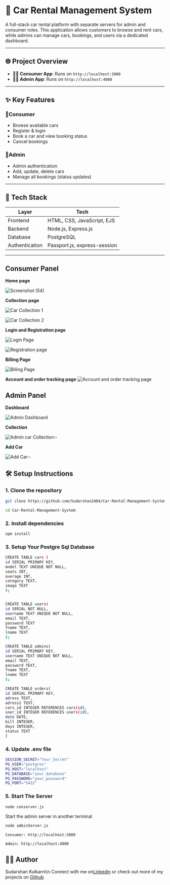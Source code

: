 # 🚗 Car Rental Management System

A full-stack car rental platform with separate servers for admin and consumer roles. This application allows customers to browse and rent cars, while admins can manage cars, bookings, and users via a dedicated dashboard.

---

## 🌐 Project Overview

- 🧍‍♂️ **Consumer App**: Runs on `http://localhost:3000`
- 👨‍💼 **Admin App**: Runs on `http://localhost:4000`

---

## ✨ Key Features

### 🔹Consumer
- Browse available cars
- Register & login
- Book a car and view booking status
- Cancel bookings

### 🔸Admin
- Admin authentication
- Add, update, delete cars
- Manage all bookings (status updates)

---

## 🧰 Tech Stack

| Layer        | Tech                                 |
|--------------|--------------------------------------|
| Frontend     | HTML, CSS, JavaScript, EJS           |
| Backend      | Node.js, Express.js                  |
| Database     | PostgreSQL                           |
| Authentication | Passport.js, express-session      |

---
## Consumer Panel

**Home page**

![Screenshot (54)](https://github.com/user-attachments/assets/d8c929cc-2099-4f4e-b4c2-fe5c3154d079)

**Collection page**

![Car Collection 1](https://github.com/user-attachments/assets/d9576dcc-d9f1-4415-8a7d-e7b8728b1e50)


![Car Collection 2](https://github.com/user-attachments/assets/816d2639-5931-41b8-85b2-779dda7539d4)

**Login and Registration page**

![Login Page](https://github.com/user-attachments/assets/d258b2e1-2bcf-45b8-b1e6-b3bae845569b)


![Registration page](https://github.com/user-attachments/assets/ee13d953-1bda-4090-8779-4134a67253d8)

**Billing Page**

![Billing Page](https://github.com/user-attachments/assets/fb16d624-ef01-46a7-8c11-cfc44a611b27)

**Account and order tracking page**
![Account and order tracking page](https://github.com/user-attachments/assets/40bce991-67c1-4542-8b4a-5519d94b3686)

## Admin Panel

**Dashboard**

![Admin Dashboard](https://github.com/user-attachments/assets/007a6882-a68c-454a-b735-aedde2b0886f)

**Collection**

![Admin car Collection:- ](https://github.com/user-attachments/assets/8b435cf7-97a3-48a3-b4e3-106833e01dfc)

**Add Car**

![Add Car:-](https://github.com/user-attachments/assets/1b5d30e9-1cad-45fe-943d-1f622eceb6b4)

## 🛠 Setup Instructions

### 1. Clone the repository

```bash
git clone https://github.com/Sudarshan2404/Car-Rental-Management-System.git
```

```bash
cd Car-Rental-Management-System
```

### 2. Install dependencies

```bash
npm install
```

### 3. Setup Your Postgre Sql Database

```bash
CREATE TABLE cars (
id SERIAL PRIMARY KEY,
model TEXT UNIQUE NOT NULL,
seats INT,
average INT,
category TEXT,
image TEXT
);


CREATE TABLE users(
id SERIAL NOT NULL,
username TEXT UNIQUE NOT NULL,
email TEXT,
password TEXT
fname TEXT,
lname TEXT
);

CREATE TABLE admins(
id SERIAL PRIMARY KEY,
username TEXT UNIQUE NOT NULL,
email TEXT,
password TEXT,
fname TEXT,
lname TEXT
);

CREATE TABLE orders(
id SERIAL PRIMARY KEY,
adress TEXT,
adress2 TEXT,
cars_id INTEGER REFERENCES cars(id),
user_id INTEGER REFERENCES users(id),
date DATE,
bill INTEGER,
days INTEGER,
status TEXT
)

```

### 4. Update .env file

```bash
SESSION_SECRET="Your_Secret"
PG_USER="postgres"
PG_HOST="localhost"
PG_DATABASE="your_database"
PG_PASSWORD="your_password"
PG_PORT="5432"
```

### 5. Start The Server
```bash
node conserver.js
```

Start the admin server in another terminal
```bash
node adminServer.js
```
```
Consumer: http://localhost:3000

Admin: http://localhost:4000
```

## 🧑‍💻 Author
  Sudarshan Kulkarni\n
  Connect with me on[Linkedin](https://www.linkedin.com/in/sudarshan-kulkarni-2a393824b?utm_source=share&utm_campaign=share_via&utm_content=profile&utm_medium=android_app)
 or check out more of my projects on [Github](https://github.com/Sudarshan2404)









